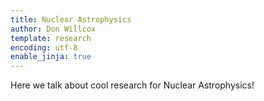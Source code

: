 ```yaml
---
title: Nuclear Astrophysics
author: Don Willcox
template: research
encoding: utf-8
enable_jinja: true
---
```


Here we talk about cool research for Nuclear Astrophysics!

